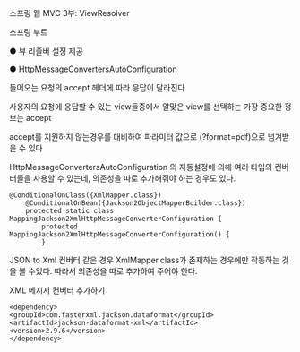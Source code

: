 스프링 웹 MVC 3부: ViewResolver

스프링 부트

● 뷰 리졸버 설정 제공

● HttpMessageConvertersAutoConfiguration


들어오는 요청의 accept 헤더에 따라 응답이 달라진다

사용자의 요청에 응답할 수 있는 view들중에서 알맞은 view를 선택하는 가장 중요한 정보는 accept

accept를 지원하지 않는경우를 대비하여 파라미터 값으로 (?format=pdf)으로 넘겨받을 수 있다

HttpMessageConvertersAutoConfiguration 의 자동설정에 의해 여러 타입의 컨버터들을 사용할 수 있는데, 의존성을 따로 추가해줘야 하는 경우도 있다.

```
@ConditionalOnClass({XmlMapper.class})
    @ConditionalOnBean({Jackson2ObjectMapperBuilder.class})
    protected static class MappingJackson2XmlHttpMessageConverterConfiguration {
        protected MappingJackson2XmlHttpMessageConverterConfiguration() {
        }
```

JSON to Xml 컨버터 같은 경우 XmlMapper.class가 존재하는 경우에만 작동하는 것을 볼 수있다. 따라서 의존성을 따로 추가하여 주어야 한다.     

XML 메시지 컨버터 추가하기

```
<dependency>
<groupId>com.fasterxml.jackson.dataformat</groupId>
<artifactId>jackson-dataformat-xml</artifactId>
<version>2.9.6</version>
</dependency>
```